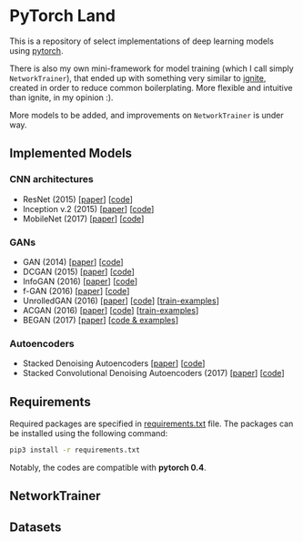 # PyTorch Land

This is a repository of select implementations of deep learning models using [pytorch](https://pytorch.org/). 

There is also my own mini-framework for model training 
(which I call simply `NetworkTrainer`), that ended up with 
something very similar to [ignite](https://pytorch.org/ignite/), 
created in order to reduce common boilerplating.
More flexible and intuitive than ignite, in my opinion :).

More models to be added, and improvements on `NetworkTrainer` is under way.

## Implemented Models

### CNN architectures
- ResNet (2015) [[paper](https://arxiv.org/abs/1512.03385)] [[code](https://github.com/deNsuh/pytorch-land/tree/master/resnet)] 
- Inception v.2 (2015) [[paper](https://arxiv.org/abs/1512.00567)] [[code](https://github.com/deNsuh/pytorch-land/tree/master/inception)]
- MobileNet (2017) [[paper](https://arxiv.org/abs/1704.04861)] [[code](https://github.com/deNsuh/pytorch-land/tree/master/mobilenet)]

### GANs
- GAN (2014) [[paper](https://papers.nips.cc/paper/5423-generative-adversarial-nets.pdf)] [[code](https://github.com/deNsuh/pytorch-land/tree/master/gan)]
- DCGAN (2015) [[paper](https://arxiv.org/abs/1511.06434)] [[code](https://github.com/deNsuh/pytorch-land/tree/master/dcgan)]
- InfoGAN (2016) [[paper](https://arxiv.org/pdf/1606.03657.pdf)] [[code](https://github.com/deNsuh/pytorch-land/tree/master/infogan)]
- f-GAN (2016) [[paper](https://arxiv.org/abs/1606.00709)] [[code](https://github.com/deNsuh/pytorch-land/tree/master/fgan)]
- UnrolledGAN (2016) [[paper](https://arxiv.org/abs/1611.02163)] [[code](https://github.com/deNsuh/pytorch-land/tree/master/unrolled_gan)] [[train-examples](https://github.com/deNsuh/pytorch-land/blob/master/unrolled_gan/unrolledgan_train_results.ipynb)]
- ACGAN (2016) [[paper](https://arxiv.org/abs/1610.09585)] [[code](https://github.com/deNsuh/pytorch-land/tree/master/acgan)] [[train-examples](https://github.com/deNsuh/pytorch-land/tree/master/acgan)]
- BEGAN (2017) [[paper](https://arxiv.org/abs/1703.10717)] [[code & examples](https://github.com/deNsuh/pytorch-land/tree/master/began)]

### Autoencoders
- Stacked Denoising Autoencoders [[paper](https://www.iro.umontreal.ca/~vincentp/Publications/denoising_autoencoders_tr1316.pdf)] [[code](https://github.com/deNsuh/pytorch-land/tree/master/sdae)]
- Stacked Convolutional Denoising Autoencoders (2017) [[paper](https://mediatum.ub.tum.de/doc/1381852/54858742554.pdf)] [[code](https://github.com/deNsuh/pytorch-land/tree/master/schmidt_sda)]

## Requirements

Required packages are specified in [requirements.txt](https://github.com/deNsuh/pytorch-land/blob/master/requirements.txt)
file. The packages can be installed using the following command:

```bash
pip3 install -r requirements.txt
```

Notably, the codes are compatible with **pytorch 0.4**.

## NetworkTrainer

## Datasets
